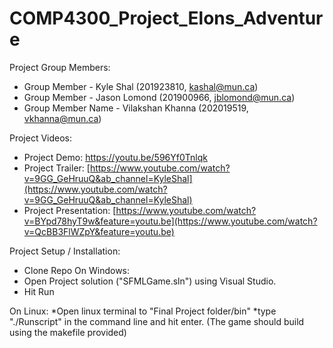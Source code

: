 # COMP4300_Project_Elons_Adventure

Project Group Members:

* Group Member - Kyle Shal (201923810, kashal@mun.ca)
* Group Member - Jason Lomond (201900966, jblomond@mun.ca)
* Group Member Name - Vilakshan Khanna (202019519, vkhanna@mun.ca)

Project Videos:

* Project Demo: https://youtu.be/596Yf0Tnlqk
* Project Trailer: [https://www.youtube.com/watch?v=9GG_GeHruuQ&ab_channel=KyleShal](https://www.youtube.com/watch?v=9GG_GeHruuQ&ab_channel=KyleShal)
* Project Presentation: [https://www.youtube.com/watch?v=BYpd78hyT9w&feature=youtu.be](https://www.youtube.com/watch?v=QcBB3FlWZpY&feature=youtu.be)

Project Setup / Installation:

* Clone Repo
On Windows:
* Open Project solution ("SFMLGame.sln") using Visual Studio.
* Hit Run

On Linux:
*Open linux terminal to "Final Project folder/bin"
*type "./Runscript" in the command line and hit enter. (The game should build using the makefile provided)

